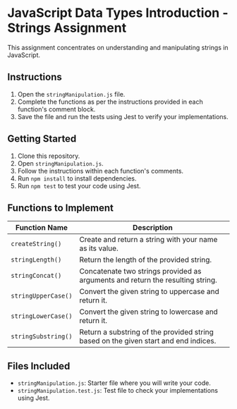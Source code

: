 # JavaScript Data Types Introduction - Strings Assignment

This assignment concentrates on understanding and manipulating strings in JavaScript.

## Instructions

1. Open the `stringManipulation.js` file.
2. Complete the functions as per the instructions provided in each function's comment block.
3. Save the file and run the tests using Jest to verify your implementations.

## Getting Started

1. Clone this repository.
2. Open `stringManipulation.js`.
3. Follow the instructions within each function's comments.
4. Run `npm install` to install dependencies.
5. Run `npm test` to test your code using Jest.

## Functions to Implement

| Function Name          | Description                                                                                   |
|------------------------|-----------------------------------------------------------------------------------------------|
| `createString()`       | Create and return a string with your name as its value.                                         |
| `stringLength()`       | Return the length of the provided string.                                                      |
| `stringConcat()`       | Concatenate two strings provided as arguments and return the resulting string.                 |
| `stringUpperCase()`    | Convert the given string to uppercase and return it.                                            |
| `stringLowerCase()`    | Convert the given string to lowercase and return it.                                            |
| `stringSubstring()`    | Return a substring of the provided string based on the given start and end indices.            |

## Files Included

- `stringManipulation.js`: Starter file where you will write your code.
- `stringManipulation.test.js`: Test file to check your implementations using Jest.
